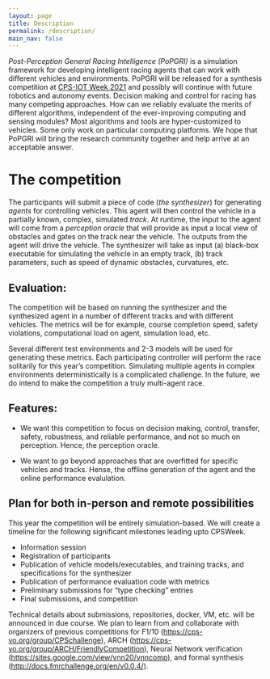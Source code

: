 ```yaml
---
layout: page
title: Description
permalink: /description/
main_nav: false
---
```


_Post-Perception General Racing Intelligence (PoPGRI)_ is a simulation framework for developing intelligent racing agents that can work with different vehicles and environments. PoPGRI will be released for a synthesis competition at [CPS-IOT Week 2021](https://cps-iot-week2021.isis.vanderbilt.edu/) and possibly will continue with future robotics and autonomy events. Decision making and control for racing has many competing approaches. How can we reliably evaluate the merits of different algorithms, independent of the ever-improving computing and sensing modules? Most algorithms and tools are hyper-customized to vehicles. Some only work on particular computing platforms.  We hope that PoPGRI will bring the research community together and help arrive at an acceptable answer. 

# The competition
The participants will submit a piece of code (_the synthesizer_) for generating _agents_ for controlling vehicles. This agent will then control the vehicle in a partially known, complex, simulated _track_. At runtime, the input to the agent will come from a _perception oracle_ that will provide as input a local view of obstacles and gates on the track near the vehicle. The outputs from the agent will drive the vehicle. The synthesizer will take as input (a) black-box executable for simulating the vehicle in an empty track, (b) track parameters, such as speed of dynamic obstacles, curvatures, etc. 

## Evaluation: 

The competition will be based on running the synthesizer and the synthesized agent in a number of different tracks and with different vehicles. The metrics will be for example, course completion speed, safety violations, computational load on agent, simulation load, etc.  

Several different test environments and 2-3 models will be used for generating these metrics. Each participating controller will perform the race solitarily for this year’s competition. Simulating multiple agents in complex environments deterministically is a complicated challenge. In the future, we do intend to make the competition a truly multi-agent race.

## Features:
* We want this competition to focus on decision making, control, transfer, safety, robustness, and reliable performance, and not so much on perception. Hence, the perception oracle.

* We want to go beyond approaches that are overfitted for specific vehicles and tracks. Hense, the offline generation of the agent and the online performance evalulation. 


## Plan for both in-person and remote possibilities

This year the competition will be entirely simulation-based. We will create a timeline for the following significant milestones leading upto CPSWeek. 
- Information session
- Registration of participants
- Publication of vehicle models/executables, and training tracks, and specifications for the synthesizer
- Publication of performance evaluation code with metrics
- Preliminary submissions for “type checking” entries
- Final submissions, and competition

Technical details about submissions, repositories, docker, VM, etc. will be announced in due course. We plan to learn from and collaborate with organizers of previous competitions for F1/10 (https://cps-vo.org/group/CPSchallenge), ARCH (https://cps-vo.org/group/ARCH/FriendlyCompetition), Neural Network verification (https://sites.google.com/view/vnn20/vnncomp),  and formal synthesis (http://docs.fmrchallenge.org/en/v0.0.4/).
